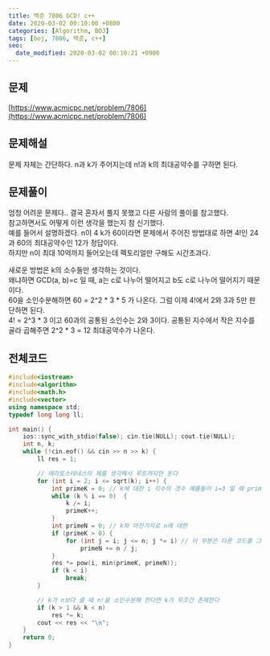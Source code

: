 ```yaml
---
title: 백준 7806 GCD! c++
date: 2020-03-02 00:10:00 +0800
categories: [Algorithm, BOJ]
tags: [boj, 7806, 백준, c++]
seo:
  date_modified: 2020-03-02 00:10:21 +0900
---
```


## 문제
[https://www.acmicpc.net/problem/7806](https://www.acmicpc.net/problem/7806)  


## 문제해설
문제 자체는 간단하다. n과 k가 주어지는데 n!과 k의 최대공약수를 구하면 된다.  


## 문제풀이
엄청 어려운 문제다.. 결국 혼자서 풀지 못했고 다른 사람의 풀이를 참고했다.  
참고하면서도 어떻게 이런 생각을 했는지 참 신기했다.  
예를 들어서 설명하겠다. n이 4 k가 60이라면 문제에서 주어진 방법대로 하면 4!인 24과 60의 최대공약수인 12가 정답이다.  
하지만 n이 최대 10억까지 들어오는데 펙토리얼만 구해도 시간초과다.  

새로운 방법은 k의 소수들만 생각하는 것이다.  
왜냐하면 GCD(a, b)=c 일 때, a는 c로 나누어 떨어지고 b도 c로 나누어 떨어지기 때문이다.  
60을 소인수분해하면 60 = 2^2 * 3 * 5 가 나온다. 그럼 이제 4!에서 2와 3과 5만 판단하면 된다.  
4! = 2^3 * 3 이고 60과의 공통된 소인수는 2와 3이다. 공통된 지수에서 작은 지수를 골라 곱해주면 2^2 * 3 = 12 최대공약수가 나온다.  



## 전체코드
```c++
#include<iostream>
#include<algorithm>
#include<math.h>
#include<vector>
using namespace std;
typedef long long ll;

int main() {
	ios::sync_with_stdio(false); cin.tie(NULL); cout.tie(NULL);
	int n, k;
	while (!cin.eof() && cin >> n >> k) {
		ll res = 1;

		// 에라토스테네스의 체를 생각해서 루트까지만 돈다
		for (int i = 2; i <= sqrt(k); i++) {
			int primeK = 0; // k에 대한 i 지수의 갯수 예를들어 i=3 일 때 primeK=4 이라면 3^4가 약수
			while (k % i == 0)	{
				k /= i;
				primeK++;
			}
			int primeN = 0; // k와 마찬가지로 n에 대한
			if (primeK > 0) {
				for (int j = i; j <= n; j *= i) // 이 부분은 다른 코드를 그대로 참고했는데 참신했다
					primeN += n / j;
			}
			res *= pow(i, min(primeK, primeN));
			if (k < i)
				break;
		}

		// k가 n보다 클 때 n!을 소인수분해 한다면 k가 무조건 존재한다
		if (k > 1 && k < n)
			res *= k;
		cout << res << "\n";
	}
	return 0;
}
```